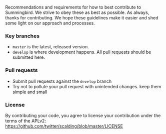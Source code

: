 Recommendations and requirements for how to best contribute to Summingbird. We strive to obey these as best as possible. As always, thanks for contributing. We hope these guidelines make it easier and shed some light on our approach and processes.

### Key branches

- `master` is the latest, released version.
- `develop` is where development happens. All pull requests should be submitted here.

### Pull requests

- Submit pull requests against the `develop` branch
- Try not to pollute your pull request with unintended changes. keep them simple and small

### License

By contributing your code, you agree to license your contribution under the terms of the APLv2:
https://github.com/twitter/scalding/blob/master/LICENSE
